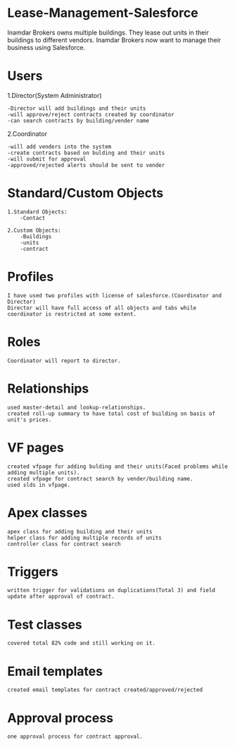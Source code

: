 # Lease-Management-Salesforce
Inamdar Brokers owns multiple buildings. They lease out units in their buildings to different vendors. Inamdar Brokers now want to manage their business using Salesforce.


# Users

1.Director(System Administrator)

	-Director will add buildings and their units
	-will approve/reject contracts created by coordinator
	-can search contracts by building/vender name

2.Coordinator

	-will add venders into the system
	-create contracts based on bulding and their units
	-will submit for approval
	-approved/rejected alerts should be sent to vender
	
	
# Standard/Custom Objects


	1.Standard Objects:
		-Contact

	2.Custom Objects:
		-Buildings
		-units
		-contract
		

# Profiles
	
	I have used two profiles with license of salesforce.(Coordinator and Director)
	Director will have full access of all objects and tabs while coordinator is restricted at some extent.
	
# Roles

	Coordinator will report to director.
	
# Relationships

	used master-detail and lookup-relationships.
	created roll-up summary to have total cost of building on basis of unit's prices.
	

# VF pages

	created vfpage for adding bulding and their units(Faced problems while adding multiple units).
	created vfpage for contract search by vender/building name.
	used slds in vfpage.
	
# Apex classes

	apex class for adding building and their units
	helper class for adding multiple records of units
	controller class for contract search
	
# Triggers

	written trigger for validations on duplications(Total 3) and field update after approval of contract.
	

# Test classes

	covered total 82% code and still working on it.
	
# Email templates

	created email templates for contract created/approved/rejected
	
	
# Approval process

	one approval process for contract approval.
	
	
	
	
	
